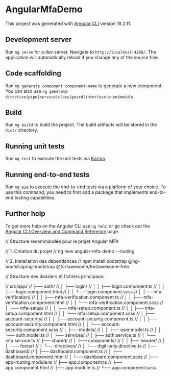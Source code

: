 # AngularMfaDemo

This project was generated with [Angular CLI](https://github.com/angular/angular-cli) version 18.2.11.

## Development server

Run `ng serve` for a dev server. Navigate to `http://localhost:4200/`. The application will automatically reload if you change any of the source files.

## Code scaffolding

Run `ng generate component component-name` to generate a new component. You can also use `ng generate directive|pipe|service|class|guard|interface|enum|module`.

## Build

Run `ng build` to build the project. The build artifacts will be stored in the `dist/` directory.

## Running unit tests

Run `ng test` to execute the unit tests via [Karma](https://karma-runner.github.io).

## Running end-to-end tests

Run `ng e2e` to execute the end-to-end tests via a platform of your choice. To use this command, you need to first add a package that implements end-to-end testing capabilities.

## Further help

To get more help on the Angular CLI use `ng help` or go check out the [Angular CLI Overview and Command Reference](https://angular.dev/tools/cli) page.


// Structure recommandée pour le projet Angular MFA

// 1. Création du projet
// ng new angular-mfa-demo --routing

// 2. Installation des dépendances
// npm install bootstrap @ng-bootstrap/ng-bootstrap @fortawesome/fontawesome-free

// Structure des dossiers et fichiers principaux:

// src/app/
// ├── auth/
// │   ├── login/
// │   │   ├── login.component.ts
// │   │   ├── login.component.html
// │   │   └── login.component.scss
// │   ├── mfa-verification/
// │   │   ├── mfa-verification.component.ts
// │   │   ├── mfa-verification.component.html
// │   │   └── mfa-verification.component.scss
// │   ├── mfa-setup/
// │   │   ├── mfa-setup.component.ts
// │   │   ├── mfa-setup.component.html
// │   │   └── mfa-setup.component.scss
// │   ├── account-security/
// │   │   ├── account-security.component.ts
// │   │   ├── account-security.component.html
// │   │   └── account-security.component.scss
// │   ├── models/
// │   │   ├── user.model.ts
// │   │   └── auth.model.ts
// │   └── services/
// │       ├── auth.service.ts
// │       └── mfa.service.ts
// ├── shared/
// │   ├── components/
// │   │   ├── header/
// │   │   └── footer/
// │   └── directives/
// │       └── digit-only.directive.ts
// ├── dashboard/
// │   ├── dashboard.component.ts
// │   ├── dashboard.component.html
// │   └── dashboard.component.scss
// ├── app-routing.module.ts
// ├── app.component.ts
// ├── app.component.html
// ├── app.module.ts
// └── app.component.scss
